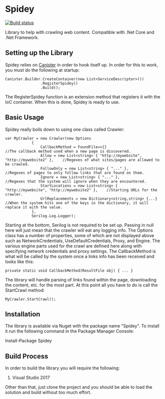 # Spidey

[![Build status](https://ci.appveyor.com/api/projects/status/0derh6adccmnc8py?svg=true)](https://ci.appveyor.com/project/JaCraig/spidey)

Library to help with crawling web content. Compatible with .Net Core and .Net Framework.

## Setting up the Library

Spidey relies on [Canister](https://github.com/JaCraig/Canister) in order to hook itself up. In order for this to work, you must do the following at startup:

    Canister.Builder.CreateContainer(new List<ServiceDescriptor>())
                    .RegisterSpidey()
                    .Build();

The RegisterSpidey function is an extension method that registers it with the IoC container. When this is done, Spidey is ready to use.

## Basic Usage

Spidey really boils down to using one class called Crawler:

    var MyCrawler = new Crawler(new Options
				{
				    CallbackMethod = FoundFile=>{}                                            //The callback method used when a new page is discovered.
				    Allow = new List<string> { "http://mywebsite", "http://mywebsite2" },    //Regexes of what sites/pages are allowed to be crawled.
				    FollowOnly = new List<string> { "..." },                                 //Regexes of pages to only follow links that are found on them.
				    Ignore = new List<string> { "..." },                                     //Regexes that the system will ignore when they are encountered.
				    StartLocations = new List<string> { "http://mywebsite", "http://mywebsite2" },    //Starting URLs for the crawler.
				    UrlReplacements = new Dictionary<string,string> {...}                    //When the system hits one of the keys in the dictionary, it will replace it with the value.
				},
				Serilog.Log.Logger);
								
Starting at the bottom, Serilog is not required to be set up. Passing in null here will just mean that the crawler will eat any logging info. The Options class has a number of properties, some of which are not displayed above such as NetworkCredentials, UseDefaultCredentials, Proxy, and Engine. The various engine parts used for the crawl are defined here along with specifying network credentials and proxy settings.  The CallbackMethod is what will be called by the system once a links info has been received and looks like this:

    private static void CallbackMethod(ResultFile obj) { ... }
	
The library will handle parsing of links found within the page, downloading the content, etc. for the most part. At this point all you have to do is call the StartCrawl method:

    MyCrawler.StartCrawl();

## Installation

The library is available via Nuget with the package name "Spidey". To install it run the following command in the Package Manager Console:

Install-Package Spidey

## Build Process

In order to build the library you will require the following:

1. Visual Studio 2017

Other than that, just clone the project and you should be able to load the solution and build without too much effort.
